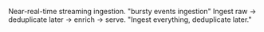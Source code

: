 Near-real-time streaming ingestion. "bursty events ingestion"
Ingest raw → deduplicate later → enrich → serve.
    "Ingest everything, deduplicate later."